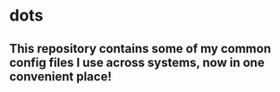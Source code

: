 # dots
## This repository contains some of my common config files I use across systems, now in one convenient place!
